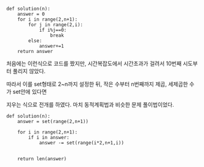 ```
def solution(n):
    answer = 0
    for i in range(2,n+1):
        for j in range(2,i):
            if i%j==0:
                break
        else:
            answer+=1
    return answer
```
처음에는 이런식으로 코드를 짰지만, 시간복잡도에서 시간초과가 걸려서 10번째 시도부터 풀리지 않았다.

따라서 이를 set형태로 2~n까지 설정한 뒤, 작은 수부터 n번째까지 제곱, 세제곱한 수가 set안에 있다면

지우는 식으로 전개를 하였다. 마치 동적계획법과 비슷한 문제 풀이법이었다.

```
def solution(n):
    answer = set(range(2,n+1))
    
    for i in range(2,n+1):
        if i in answer:
            answer -= set(range(i*2,n+1,i))
                
        
    return len(answer)
```